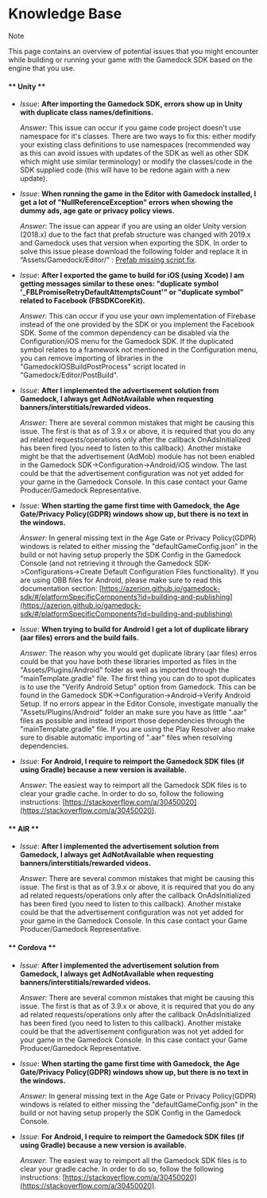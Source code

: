 # Knowledge Base

> [!NOTE]
> This page contains an overview of potential issues that you might encounter while building or running your game with the Gamedock SDK based on the engine that you use.

<!-- tabs:start -->

#### ** Unity **

* *Issue*: **After importing the Gamedock SDK, errors show up in Unity with duplicate class names/definitions.**

  *Answer*: This issue can occur if you game code project doesn't use namespace for it's classes. There are two ways to fix this: either modify your existing class definitions to use namespaces (recommended way as this can avoid issues with updates of the SDK as well as other SDK which might use similar terminology) or modify the classes/code in the SDK supplied code (this will have to be redone again with a new update).


* *Issue*: **When running the game in the Editor with Gamedock installed, I get a lot of "NullReferenceException" errors when showing the dummy ads, age gate or privacy policy views.**

  *Answer*: The issue can appear if you are using an older Unity version (2018.x) due to the fact that prefab structure was changed with 2019.x and Gamedock uses that version when exporting the SDK. In order to solve this issue please download the following folder and replace it in “Assets/Gamedock/Editor/“ : [Prefab missing script fix](https://splashscreens.cdn.spilcloud.com/files/1574351079_Prefabs.zip).


* *Issue*: **After I exported the game to build for iOS (using Xcode) I am getting messages similar to these ones: "duplicate symbol '_FBLPromiseRetryDefaultAttemptsCount'" or "duplicate symbol" related to Facebook (FBSDKCoreKit).**

  *Answer*: This can occur if you use your own implementation of Firebase instead of the one provided by the SDK or you implement the Facebook SDK. Some of the common dependency can be disabled via the Configuration/iOS menu for the Gamedock SDK. If the duplicated symbol relates to a framework not mentioned in the Configuration menu, you can remove importing of libraries in the "GamedockIOSBuildPostProcess" script located in "Gamedock/Editor/PostBuild".


* *Issue*: **After I implemented the advertisement solution from Gamedock, I always get AdNotAvailable when requesting banners/interstitials/rewarded videos.**

  *Answer*: There are several common mistakes that might be causing this issue. The first is that as of 3.9.x or above, it is required that you do any ad related requests/operations only after the callback OnAdsInitialized has been fired (you need to listen to this callback). Another mistake might be that the advertisement (AdMob) module has not been enabled in the Gamedock SDK->Configuration->Android/iOS window. The last could be that the advertisement configuration was not yet added for your game in the Gamedock Console. In this case contact your Game Producer/Gamedock Representative.


* *Issue*: **When starting the game first time with Gamedock, the Age Gate/Privacy Policy(GDPR) windows show up, but there is no text in the windows.**

  *Answer*: In general missing text in the Age Gate or Privacy Policy(GDPR) windows is related to either missing the "defaultGameConfig.json" in the build or not having setup properly the SDK Config in the Gamedock Console (and not retrieving it through the Gamedock SDK->Configurations->Create Default Configuration Files functionality). If you are using OBB files for Android, please make sure to read this documentation section: [https://azerion.github.io/gamedock-sdk/#/platformSpecificComponents?id=building-and-publishing](https://azerion.github.io/gamedock-sdk/#/platformSpecificComponents?id=building-and-publishing)


* *Issue*: **When trying to build for Android I get a lot of duplicate library (aar files) errors and the build fails.**

  *Answer*: The reason why you would get duplicate library (aar files) erros could be that you have both these libraries imported as files in the "Assets/Plugins/Android" folder as well as imported through the "mainTemplate.gradle" file. The first thing you can do to spot duplicates is to use the "Verify Android Setup" option from Gamedock. This can be found in the Gamedock SDK->Configuration->Android->Verify Android Setup. If no errors appear in the Editor Console, investigate manually the "Assets/Plugins/Android" folder an make sure you have as little ".aar" files as possible and instead import those dependencies through the "mainTemplate.gradle" file. If you are using the Play Resolver also make sure to disable automatic importing of ".aar" files when resolving dependencies.

* *Issue*: **For Android, I require to reimport the Gamedock SDK files (if using Gradle) because a new version is available.**

  *Answer*: The easiest way to reimport all the Gamedock SDK files is to clear your gradle cache. In order to do so, follow the following instructions: [https://stackoverflow.com/a/30450020](https://stackoverflow.com/a/30450020).

#### ** AIR **

* *Issue*: **After I implemented the advertisement solution from Gamedock, I always get AdNotAvailable when requesting banners/interstitials/rewarded videos.**

  *Answer*: There are several common mistakes that might be causing this issue. The first is that as of 3.9.x or above, it is required that you do any ad related requests/operations only after the callback OnAdsInitialized has been fired (you need to listen to this callback). Another mistake could be that the advertisement configuration was not yet added for your game in the Gamedock Console. In this case contact your Game Producer/Gamedock Representative.


#### ** Cordova **

* *Issue*: **After I implemented the advertisement solution from Gamedock, I always get AdNotAvailable when requesting banners/interstitials/rewarded videos.**

  *Answer*: There are several common mistakes that might be causing this issue. The first is that as of 3.9.x or above, it is required that you do any ad related requests/operations only after the callback OnAdsInitialized has been fired (you need to listen to this callback). Another mistake could be that the advertisement configuration was not yet added for your game in the Gamedock Console. In this case contact your Game Producer/Gamedock Representative.

* *Issue*: **When starting the game first time with Gamedock, the Age Gate/Privacy Policy(GDPR) windows show up, but there is no text in the windows.**

  *Answer*: In general missing text in the Age Gate or Privacy Policy(GDPR) windows is related to either missing the "defaultGameConfig.json" in the build or not having setup properly the SDK Config in the Gamedock Console.

* *Issue*: **For Android, I require to reimport the Gamedock SDK files (if using Gradle) because a new version is available.**

  *Answer*: The easiest way to reimport all the Gamedock SDK files is to clear your gradle cache. In order to do so, follow the following instructions: [https://stackoverflow.com/a/30450020](https://stackoverflow.com/a/30450020).


<!-- tabs:end -->